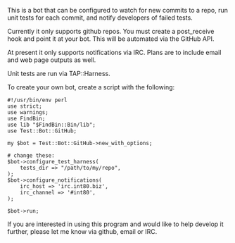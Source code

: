 This is a bot that can be configured to watch for new commits to a
repo, run unit tests for each commit, and notify developers of failed
tests.

Currently it only supports github repos. You must create a
post_receive hook and point it at your bot. This will be automated via
the GitHub API.

At present it only supports notifications via IRC. Plans are to
include email and web page outputs as well.

Unit tests are run via TAP::Harness.


To create your own bot, create a script with the following:

```
#!/usr/bin/env perl
use strict;
use warnings;
use FindBin;
use lib "$FindBin::Bin/lib";
use Test::Bot::GitHub;

my $bot = Test::Bot::GitHub->new_with_options;

# change these:
$bot->configure_test_harness(
    tests_dir => "/path/to/my/repo",
);
$bot->configure_notifications(
    irc_host => 'irc.int80.biz',
    irc_channel => '#int80',
);

$bot->run;
```


If you are interested in using this program and would like to help
develop it further, please let me know via github, email or IRC.

